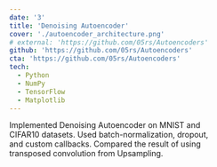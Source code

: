 ```yaml
---
date: '3'
title: 'Denoising Autoencoder'
cover: './autoencoder_architecture.png'
# external: 'https://github.com/05rs/Autoencoders'
github: 'https://github.com/05rs/Autoencoders'
cta: 'https://github.com/05rs/Autoencoders'
tech:
  - Python
  - NumPy
  - TensorFlow
  - Matplotlib
---
```


Implemented Denoising Autoencoder on MNIST and \
CIFAR10 datasets. Used batch-normalization, dropout,\
and custom callbacks. Compared the result of using\
transposed convolution from Upsampling.

